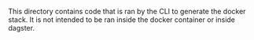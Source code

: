 This directory contains code that is ran by the CLI to generate the docker stack. It is not intended to be ran inside the docker container or inside dagster.
